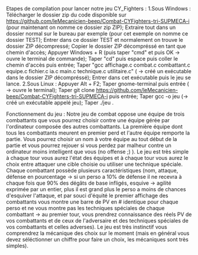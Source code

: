 Etapes de compilation pour lancer notre jeu CY_Fighters :
1.Sous Windows :  Télécharger le dossier zip du code disponible sur https://github.com/leMecanicien-beep/Combat-CYFighters-tri-SUPMECA-i (pour maintenant on nomme ce dossier zip ZIP);
                  Extraire tout dans un dossier normal sur le bureau par exemple (pour cet exemple on nomme ce dossier TEST);
                  Entrer dans ce dossier TEST et normalement on trouve le dossier ZIP décompressé;
                  Copier le dossier ZIP décompréssé en tant que chemin d'accès;
                  Appuyer Windows + R (puis taper "cmd" et puis OK -> ouvre le terminal de commande);
                  Taper "cd" puis espace puis coller le chemin d'accès puis entrée;
                  Taper "gcc affichage.c combat.c combattant.c equipe.c fichier.c ia.c main.c technique.c utilitaire.c" ( -> créé un exécutable dans le dossier ZIP décompréssé);
                  Entrer dans cet exécutable puis le jeu se lance.
2.Sous Linux :    Appuyer Alt + F2;
                  Taper gnome-terminal puis entrée ( -> ouvre le terminal);
                  Taper git clone https://github.com/leMecanicien-beep/Combat-CYFighters-tri-SUPMECA-i puis entrée;
                  Taper gcc -o jeu (-> créé un exécutable appelé jeu);
                  Taper ./jeu .

Fonctionnement du jeu : Notre jeu de combat oppose une équipe de trois combattants que vous pourrez choisir contre une équipe gérée par l'ordinateur composée des autres combattants. La première équipe dont tous les combattants meurent en premier perd et l'autre équipe remporte la partie. Vous pourrez choisir un nom à votre équipe au tout début de la partie et vous pourrez rejouer si vous perdez par malheur contre un ordinateur moins intelligent que vous (no offense ;) ). Le jeu est très simple à chaque tour vous aurez l'état des équipes et à chaque tour vous aurez le choix entre attaquer une cible choisie ou utiliser une technique spéciale. Chaque combattant possède plusieurs caractéristiques (nom, attaque, défense en pourcentage -> si un perso a 10% de défense il ne recevra à chaque fois que 90% des dégâts de base infligés, esquive -> agilité exprimée par un entier, plus il est grand plus le perso a moins de chances d'esquiver l'attaque, et par souci d'équité le premier affichage des combattants vous montre une barre de PV en # identique pour chaque perso et ne vous montre pas les techniques spéciales de chaque combattant -> au premier tour, vous prendrez connaissance des réels PV de vos combattants et de ceux de l'adversaire et des techniques spéciales de vos combattants et celles adverses). Le jeu est très instinctif vous comprendrez la mécanique des choix sur le moment (mais en général vous devez séléctionner un chiffre pour faire un choix, les mécaniques sont très simples).
